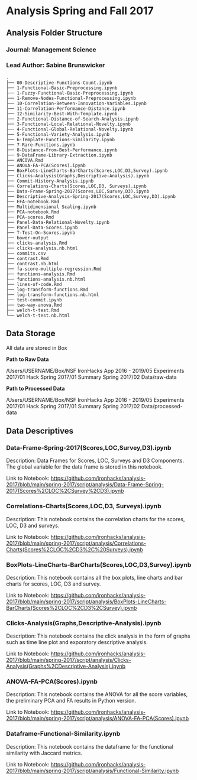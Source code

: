 # Analysis Spring and Fall 2017

## Analysis Folder Structure 

### Journal: Management Science
### Lead Author: Sabine Brunswicker

```
.
├── 00-Descriptive-Functions-Count.ipynb
├── 1-Functional-Basic-Preprocessing.ipynb
├── 1-Fuzzy-Functional-Basic-Preprocessing.ipynb
├── 1-Remove-Nodes-Functional-Preprocessing.ipynb
├── 10-Correlation-Between-Innovation-Variables.ipynb
├── 11-Correlation-Performance-Distance.ipynb
├── 12-Similarity-Best-With-Template.ipynb
├── 2-Functional-Distance-of-Search-Analysis.ipynb
├── 3-Functional-Local-Relational-Novelty.ipynb
├── 4-Functional-Global-Relational-Novelty.ipynb
├── 5-Functional-Variety-Analysis.ipynb
├── 6-Template-Functions-Similarity.ipynb
├── 7-Rare-Functions.ipynb
├── 8-Distance-From-Best-Performance.ipynb
├── 9-DataFrame-Library-Extraction.ipynb
├── ANCOVA.Rmd
├── ANOVA-FA-PCA(Scores).ipynb
├── BoxPlots-LineCharts-BarCharts(Scores,LOC,D3,Survey).ipynb
├── Clicks-Analysis(Graphs,Descriptive-Analysis).ipynb
├── Commit-History-Analysis.ipynb
├── Correlations-Charts(Scores,LOC,D3, Surveys).ipynb
├── Data-Frame-Spring-2017(Scores,LOC,Survey,D3).ipynb
├── Descriptive-Analysis-Spring-2017(Scores,LOC,Survey,D3).ipynb
├── EFA-notebook.Rmd
├── Multidimensional Scaling.ipynb
├── PCA-notebook.Rmd
├── PCA-scores.Rmd
├── Panel-Data-Relational-Novelty.ipynb
├── Panel-Data-Scores.ipynb
├── T-Test-On-Scores.ipynb
├── bower-output
├── clicks-analysis.Rmd
├── clicks-analysis.nb.html
├── commits.csv
├── contrast.Rmd
├── contrast.nb.html
├── fa-score-multiple-regression.Rmd
├── functions-analysis.Rmd
├── functions-analysis.nb.html
├── lines-of-code.Rmd
├── log-transform-functions.Rmd
├── log-transform-functions.nb.html
├── test-commit.ipynb
├── two-way-anova.Rmd
├── welch-t-test.Rmd
└── welch-t-test.nb.html

```
## Data Storage 

All data are stored in Box 

**Path to Raw Data** 

/Users/USERNAME/Box/NSF IronHacks App 2016 - 2019/05 Experiments 2017/01 Hack Spring 2017/01 Summary Spring 2017/02 Data/raw-data

**Path to Processed Data** 

/Users/USERNAME/Box/NSF IronHacks App 2016 - 2019/05 Experiments 2017/01 Hack Spring 2017/01 Summary Spring 2017/02 Data/processed-data


## Data Descriptives 

### Data-Frame-Spring-2017(Scores,LOC,Survey,D3).ipynb

Description: Data Frames for Scores, LOC, Surveys and D3 Components. The global variable for the data frame is stored in this notebook. 

Link to Notebook: https://github.com/ironhacks/analysis-2017/blob/main/spring-2017/script/analysis/Data-Frame-Spring-2017(Scores%2CLOC%2CSurvey%2CD3).ipynb


### Correlations-Charts(Scores,LOC,D3, Surveys).ipynb

Description: This notebook contains the correlation charts for the scores, LOC, D3 and surveys. 

Link to Notebook: https://github.com/ironhacks/analysis-2017/blob/main/spring-2017/script/analysis/Correlations-Charts(Scores%2CLOC%2CD3%2C%20Surveys).ipynb

### BoxPlots-LineCharts-BarCharts(Scores,LOC,D3,Survey).ipynb

Description: This notebook contains all the box plots, line charts and bar charts for scores, LOC, D3 and survey. 

Link to Notebook: https://github.com/ironhacks/analysis-2017/blob/main/spring-2017/script/analysis/BoxPlots-LineCharts-BarCharts(Scores%2CLOC%2CD3%2CSurvey).ipynb

### Clicks-Analysis(Graphs,Descriptive-Analysis).ipynb

Description: This notebook contains the click analysis in the form of graphs such as time line plot and exporatory descriptive analysis. 

Link to Notebook: https://github.com/ironhacks/analysis-2017/blob/main/spring-2017/script/analysis/Clicks-Analysis(Graphs%2CDescriptive-Analysis).ipynb

### ANOVA-FA-PCA(Scores).ipynb

Description: This notebook contains the ANOVA for all the score variables, the preliminary PCA and FA results in Python version. 

Link to Notebook: https://github.com/ironhacks/analysis-2017/blob/main/spring-2017/script/analysis/ANOVA-FA-PCA(Scores).ipynb

### Dataframe-Functional-Similarity.ipynb

Description: This notebook contains the dataframe for the functional similarity with Jaccard metrics. 

Link to Notebook: https://github.com/ironhacks/analysis-2017/blob/main/spring-2017/script/analysis/Functional-Similarity.ipynb

